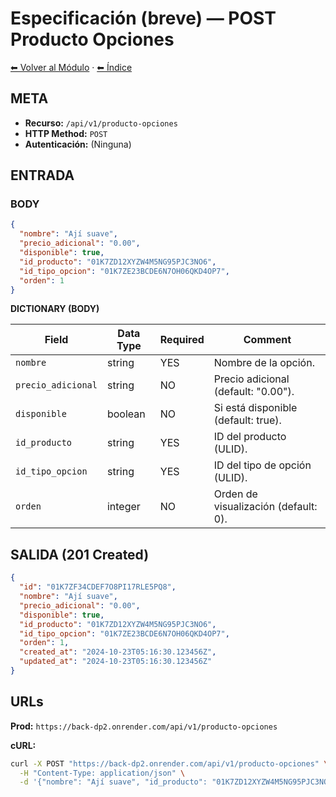 # Especificación (breve) — POST Producto Opciones

[⬅ Volver al Módulo](../README.md) · [⬅ Índice](../../../README.md)

## META

- **Recurso:** `/api/v1/producto-opciones`
- **HTTP Method:** `POST`
- **Autenticación:** (Ninguna)

## ENTRADA

### BODY

```json
{
  "nombre": "Ají suave",
  "precio_adicional": "0.00",
  "disponible": true,
  "id_producto": "01K7ZD12XYZW4M5NG95PJC3NO6",
  "id_tipo_opcion": "01K7ZE23BCDE6N7OH06QKD4OP7",
  "orden": 1
}
```

**DICTIONARY (BODY)**

| Field | Data Type | Required | Comment |
|-------|-----------|----------|---------|
| `nombre` | string | YES | Nombre de la opción. |
| `precio_adicional` | string | NO | Precio adicional (default: "0.00"). |
| `disponible` | boolean | NO | Si está disponible (default: true). |
| `id_producto` | string | YES | ID del producto (ULID). |
| `id_tipo_opcion` | string | YES | ID del tipo de opción (ULID). |
| `orden` | integer | NO | Orden de visualización (default: 0). |

## SALIDA (201 Created)

```json
{
  "id": "01K7ZF34CDEF7O8PI17RLE5PQ8",
  "nombre": "Ají suave",
  "precio_adicional": "0.00",
  "disponible": true,
  "id_producto": "01K7ZD12XYZW4M5NG95PJC3NO6",
  "id_tipo_opcion": "01K7ZE23BCDE6N7OH06QKD4OP7",
  "orden": 1,
  "created_at": "2024-10-23T05:16:30.123456Z",
  "updated_at": "2024-10-23T05:16:30.123456Z"
}
```

## URLs

**Prod:** `https://back-dp2.onrender.com/api/v1/producto-opciones`

**cURL:**
```bash
curl -X POST "https://back-dp2.onrender.com/api/v1/producto-opciones" \
  -H "Content-Type: application/json" \
  -d '{"nombre": "Ají suave", "id_producto": "01K7ZD12XYZW4M5NG95PJC3NO6", "id_tipo_opcion": "01K7ZE23BCDE6N7OH06QKD4OP7"}'
```
